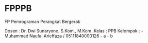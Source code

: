 # FPPPB
FP Pemrograman Perangkat Bergerak

Dosen     : Dr. Dwi Sunaryono, S.Kom., M.Kom.
Kelas     : PPB
Kelompok  : - Muhammad Naufal Arieffaza / 05111840000126
            - a
            - b

